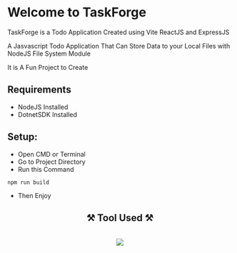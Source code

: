 # Welcome to TaskForge

TaskForge is a Todo Application Created using Vite ReactJS and ExpressJS

A Jasvascript Todo Application That Can Store Data to your Local Files with NodeJS File System Module

It is A Fun Project to Create

## Requirements
- NodeJS Installed
- DotnetSDK Installed

## Setup:
- Open CMD or Terminal
- Go to Project Directory
- Run this Command
``` terminal
npm run build
```
- Then Enjoy

<h2 align="center">⚒️ Tool Used ⚒️</h2>
<br/>
<div align="center">
    <img src="https://skillicons.dev/icons?i=vscode,git,html,css,javascript,npm,nodejs,vite,react,express,dotnet,cs" />
</div>
